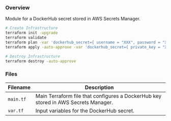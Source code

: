 ### Overview

Module for a DockerHub secret stored in AWS Secrets Manager.

```bash
# Create Infrastructure
terraform init -upgrade
terraform validate
terraform plan -var 'dockerhub_secret={ username = "XXX", password = "XXX" }'
terraform apply -auto-approve -var 'dockerhub_secret={ private_key = "XXX", password = "XXX" }'

# Destroy Infrastructure
terraform destroy -auto-approve
```

### Files

| Filename            | Description                                                                                  |
|---------------------|----------------------------------------------------------------------------------------------|
| `main.tf`           | Main Terraform file that configures a DockerHub key stored in AWS Secrets Manager.           |
| `var.tf`            | Input variables for the DockerHub secret.                                                    |